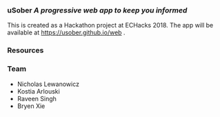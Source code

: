 ### uSober _A progressive web app to keep you informed_

This is created as a Hackathon project at ECHacks 2018. The app will be available at https://usober.github.io/web .


### Resources


### Team
- Nicholas Lewanowicz
- Kostia Arlouski
- Raveen Singh
- Bryen Xie